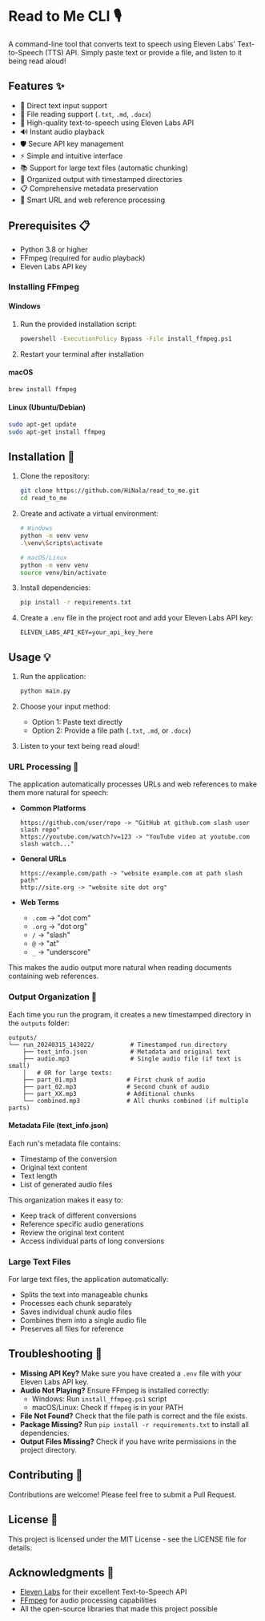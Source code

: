 # Read to Me CLI 🎙️

A command-line tool that converts text to speech using Eleven Labs' Text-to-Speech (TTS) API. Simply paste text or provide a file, and listen to it being read aloud!

## Features ✨

- 📝 Direct text input support
- 📂 File reading support (`.txt`, `.md`, `.docx`)
- 🎯 High-quality text-to-speech using Eleven Labs API
- 🔊 Instant audio playback
- 🛡️ Secure API key management
- ⚡ Simple and intuitive interface
- 📚 Support for large text files (automatic chunking)
- 💾 Organized output with timestamped directories
- 📋 Comprehensive metadata preservation
- 🔗 Smart URL and web reference processing

## Prerequisites 📋

- Python 3.8 or higher
- FFmpeg (required for audio playback)
- Eleven Labs API key

### Installing FFmpeg

#### Windows
1. Run the provided installation script:
   ```bash
   powershell -ExecutionPolicy Bypass -File install_ffmpeg.ps1
   ```
2. Restart your terminal after installation

#### macOS
```bash
brew install ffmpeg
```

#### Linux (Ubuntu/Debian)
```bash
sudo apt-get update
sudo apt-get install ffmpeg
```

## Installation 🚀

1. Clone the repository:
   ```bash
   git clone https://github.com/HiNala/read_to_me.git
   cd read_to_me
   ```

2. Create and activate a virtual environment:
   ```bash
   # Windows
   python -m venv venv
   .\venv\Scripts\activate

   # macOS/Linux
   python -m venv venv
   source venv/bin/activate
   ```

3. Install dependencies:
   ```bash
   pip install -r requirements.txt
   ```

4. Create a `.env` file in the project root and add your Eleven Labs API key:
   ```
   ELEVEN_LABS_API_KEY=your_api_key_here
   ```

## Usage 💡

1. Run the application:
   ```bash
   python main.py
   ```

2. Choose your input method:
   - Option 1: Paste text directly
   - Option 2: Provide a file path (`.txt`, `.md`, or `.docx`)

3. Listen to your text being read aloud!

### URL Processing 🔗

The application automatically processes URLs and web references to make them more natural for speech:

- **Common Platforms**
  ```
  https://github.com/user/repo -> "GitHub at github.com slash user slash repo"
  https://youtube.com/watch?v=123 -> "YouTube video at youtube.com slash watch..."
  ```

- **General URLs**
  ```
  https://example.com/path -> "website example.com at path slash path"
  http://site.org -> "website site dot org"
  ```

- **Web Terms**
  - `.com` → "dot com"
  - `.org` → "dot org"
  - `/` → "slash"
  - `@` → "at"
  - `_` → "underscore"

This makes the audio output more natural when reading documents containing web references.

### Output Organization 📂

Each time you run the program, it creates a new timestamped directory in the `outputs` folder:

```
outputs/
└── run_20240315_143022/          # Timestamped run directory
    ├── text_info.json            # Metadata and original text
    ├── audio.mp3                 # Single audio file (if text is small)
    │   # OR for large texts:
    ├── part_01.mp3              # First chunk of audio
    ├── part_02.mp3              # Second chunk of audio
    ├── part_XX.mp3              # Additional chunks
    └── combined.mp3             # All chunks combined (if multiple parts)
```

#### Metadata File (text_info.json)
Each run's metadata file contains:
- Timestamp of the conversion
- Original text content
- Text length
- List of generated audio files

This organization makes it easy to:
- Keep track of different conversions
- Reference specific audio generations
- Review the original text content
- Access individual parts of long conversions

### Large Text Files
For large text files, the application automatically:
- Splits the text into manageable chunks
- Processes each chunk separately
- Saves individual chunk audio files
- Combines them into a single audio file
- Preserves all files for reference

## Troubleshooting 🔧

- **Missing API Key?** Make sure you have created a `.env` file with your Eleven Labs API key.
- **Audio Not Playing?** Ensure FFmpeg is installed correctly:
  - Windows: Run `install_ffmpeg.ps1` script
  - macOS/Linux: Check if `ffmpeg` is in your PATH
- **File Not Found?** Check that the file path is correct and the file exists.
- **Package Missing?** Run `pip install -r requirements.txt` to install all dependencies.
- **Output Files Missing?** Check if you have write permissions in the project directory.

## Contributing 🤝

Contributions are welcome! Please feel free to submit a Pull Request.

## License 📄

This project is licensed under the MIT License - see the LICENSE file for details.

## Acknowledgments 🙏

- [Eleven Labs](https://elevenlabs.io/) for their excellent Text-to-Speech API
- [FFmpeg](https://ffmpeg.org/) for audio processing capabilities
- All the open-source libraries that made this project possible 